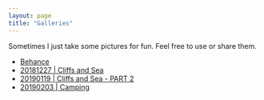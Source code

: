 ```yaml
---
layout: page
title: "Galleries"
---
```


<p>Sometimes I just take some pictures for fun. Feel free to use or share them.</p>
<ul>
  <li><a href="https://www.behance.net/matiasbeckerle" target="_blank">Behance</a></li>
  <li><a href="{{ "/galleries/cliffs-and-sea" | relative_url }}">20181227 | Cliffs and Sea</a></li>
  <li><a href="{{ "/galleries/cliffs-and-sea-part-two" | relative_url }}">20190119 | Cliffs and Sea - PART 2</a></li>
  <li><a href="{{ "/galleries/camping" | relative_url }}">20190203 | Camping</a></li>
</ul>
